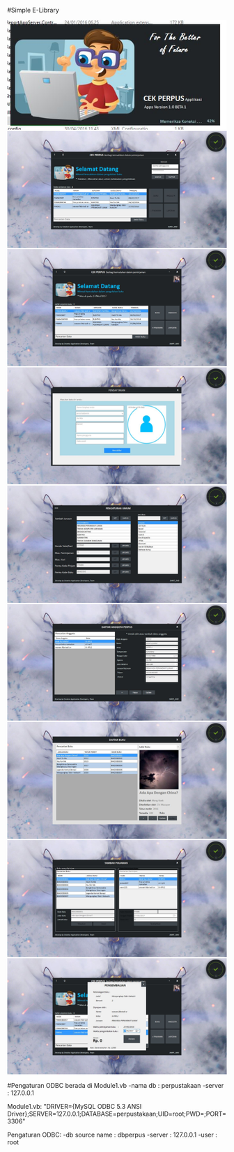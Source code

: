 #Simple E-Library

<img src="https://raw.githubusercontent.com/defuj/Simple-E-Library---MyPerpus/master/preview/Loading.JPG"></br>
<img src="https://raw.githubusercontent.com/defuj/Simple-E-Library---MyPerpus/master/preview/home.JPG"></br>
<img src="https://raw.githubusercontent.com/defuj/Simple-E-Library---MyPerpus/master/preview/Home after login.JPG"></br>
<img src="https://raw.githubusercontent.com/defuj/Simple-E-Library---MyPerpus/master/preview/Pembuatan Akun.JPG"></br>
<img src="https://raw.githubusercontent.com/defuj/Simple-E-Library---MyPerpus/master/preview/Pengaturan.JPG"></br>
<img src="https://raw.githubusercontent.com/defuj/Simple-E-Library---MyPerpus/master/preview/Anggota%20Perpus.JPG"></br>
<img src="https://raw.githubusercontent.com/defuj/Simple-E-Library---MyPerpus/master/preview/Buku.JPG"></br>
<img src="https://raw.githubusercontent.com/defuj/Simple-E-Library---MyPerpus/master/preview/Pinjaman.JPG"></br>
<img src="https://raw.githubusercontent.com/defuj/Simple-E-Library---MyPerpus/master/preview/Pengembalian Buku.JPG"></br>

#Pengaturan ODBC berada di Module1.vb
-nama db : perpustakaan
-server : 127.0.0.1

Module1.vb:
"DRIVER={MySQL ODBC 5.3 ANSI Driver};SERVER=127.0.0.1;DATABASE=perpustakaan;UID=root;PWD=;PORT=3306"

Pengaturan ODBC:
-db source name : dbperpus
-server : 127.0.0.1
-user : root
